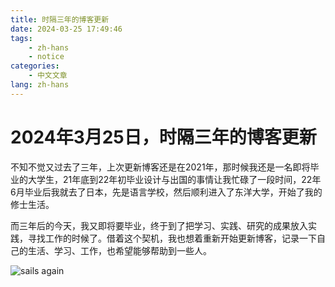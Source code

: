 ```yaml
---
title: 时隔三年的博客更新
date: 2024-03-25 17:49:46
tags: 
    - zh-hans 
    - notice
categories:
    - 中文文章
lang: zh-hans
---
```


# 2024年3月25日，时隔三年的博客更新

不知不觉又过去了三年，上次更新博客还是在2021年，那时候我还是一名即将毕业的大学生，21年底到22年初毕业设计与出国的事情让我忙碌了一段时间，22年6月毕业后我就去了日本，先是语言学校，然后顺利进入了东洋大学，开始了我的修士生活。

而三年后的今天，我又即将要毕业，终于到了把学习、实践、研究的成果放入实践，寻找工作的时候了。借着这个契机，我也想着重新开始更新博客，记录一下自己的生活、学习、工作，也希望能够帮助到一些人。

![sails again](https://cdn.brightgames.top/wp-content/uploads/2018/10/CROSS-ROAD-%E3%82%AF%E3%83%AD%E3%82%B9-%E3%83%AD%E3%83%BC%E3%83%89-ONA-YT-1920x1080-x264-AAC_Moment.jpg)